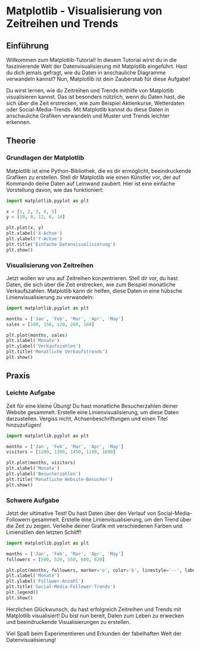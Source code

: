 # Matplotlib - Visualisierung von Zeitreihen und Trends

## Einführung

Willkommen zum Matplotlib-Tutorial! In diesem Tutorial wirst du in die faszinierende Welt der Datenvisualisierung mit Matplotlib eingeführt. Hast du dich jemals gefragt, wie du Daten in anschauliche Diagramme verwandeln kannst? Nun, Matplotlib ist dein Zauberstab für diese Aufgabe!

Du wirst lernen, wie du Zeitreihen und Trends mithilfe von Matplotlib visualisieren kannst. Das ist besonders nützlich, wenn du Daten hast, die sich über die Zeit erstrecken, wie zum Beispiel Aktienkurse, Wetterdaten oder Social-Media-Trends. Mit Matplotlib kannst du diese Daten in anschauliche Grafiken verwandeln und Muster und Trends leichter erkennen.

## Theorie

### Grundlagen der Matplotlib

Matplotlib ist eine Python-Bibliothek, die es dir ermöglicht, beeindruckende Grafiken zu erstellen. Stell dir Matplotlib wie einen Künstler vor, der auf Kommando deine Daten auf Leinwand zaubert. Hier ist eine einfache Vorstellung davon, wie das funktioniert:

```python
import matplotlib.pyplot as plt

x = [1, 2, 3, 4, 5]
y = [10, 8, 12, 6, 14]

plt.plot(x, y)
plt.xlabel('X-Achse')
plt.ylabel('Y-Achse')
plt.title('Einfache Datenvisualisierung')
plt.show()
```

### Visualisierung von Zeitreihen

Jetzt wollen wir uns auf Zeitreihen konzentrieren. Stell dir vor, du hast Daten, die sich über die Zeit erstrecken, wie zum Beispiel monatliche Verkaufszahlen. Matplotlib kann dir helfen, diese Daten in eine hübsche Linienvisualisierung zu verwandeln:

```python
import matplotlib.pyplot as plt

months = ['Jan', 'Feb', 'Mar', 'Apr', 'May']
sales = [100, 150, 120, 200, 180]

plt.plot(months, sales)
plt.xlabel('Monate')
plt.ylabel('Verkaufszahlen')
plt.title('Monatliche Verkaufstrends')
plt.show()
```

## Praxis

### Leichte Aufgabe

Zeit für eine kleine Übung! Du hast monatliche Besucherzahlen deiner Website gesammelt. Erstelle eine Linienvisualisierung, um diese Daten darzustellen. Vergiss nicht, Achsenbeschriftungen und einen Titel hinzuzufügen!

```python
import matplotlib.pyplot as plt

months = ['Jan', 'Feb', 'Mar', 'Apr', 'May']
visitors = [1200, 1300, 1450, 1100, 1600]

plt.plot(months, visitors)
plt.xlabel('Monate')
plt.ylabel('Besucherzahlen')
plt.title('Monatliche Website-Besucher')
plt.show()
```

### Schwere Aufgabe

Jetzt der ultimative Test! Du hast Daten über den Verlauf von Social-Media-Followern gesammelt. Erstelle eine Linienvisualisierung, um den Trend über die Zeit zu zeigen. Verleihe deiner Grafik mit verschiedenen Farben und Linienstilen den letzten Schliff!

```python
import matplotlib.pyplot as plt

months = ['Jan', 'Feb', 'Mar', 'Apr', 'May']
followers = [500, 520, 550, 600, 620]

plt.plot(months, followers, marker='o', color='b', linestyle='--', label='Follower-Trend')
plt.xlabel('Monate')
plt.ylabel('Follower-Anzahl')
plt.title('Social-Media-Follower-Trends')
plt.legend()
plt.show()
```

Herzlichen Glückwunsch, du hast erfolgreich Zeitreihen und Trends mit Matplotlib visualisiert! Du bist nun bereit, Daten zum Leben zu erwecken und beeindruckende Visualisierungen zu erstellen.

Viel Spaß beim Experimentieren und Erkunden der fabelhaften Welt der Datenvisualisierung!